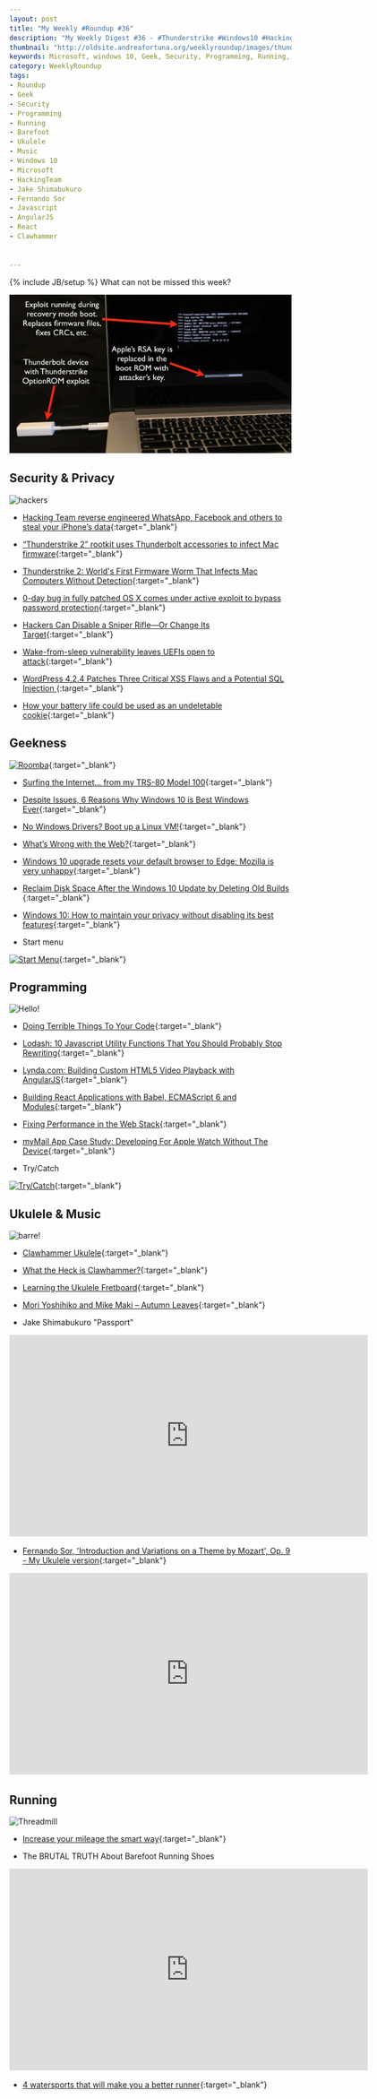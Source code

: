 ```yaml
---
layout: post
title: "My Weekly #Roundup #36"
description: "My Weekly Digest #36 - #Thunderstrike #Windows10 #HackingTeam #JakeShimabukuro #Ukulele #Security #Programming "
thumbnail: "http://oldsite.andreafortuna.org/weeklyroundup/images/thunderstrike.jpg"
keywords: Microsoft, windows 10, Geek, Security, Programming, Running, Barefoot, Music, ukulele, Jake Shimabukuro, Fernando Sor, transcription, wordpress, hacking team, clawhammer, myMail
category: WeeklyRoundup
tags: 
- Roundup
- Geek
- Security
- Programming
- Running
- Barefoot
- Ukulele
- Music
- Windows 10
- Microsoft
- HackingTeam
- Jake Shimabukuro
- Fernando Sor
- Javascript
- AngularJS
- React
- Clawhammer


---
```

{% include JB/setup %}
What can not be missed this week? 

![Windows 10](/weeklyroundup/images/thunderstrike.jpg)
<!-- more -->

Security & Privacy
--
![hackers](http://www.timleogrande.com/wp-content/uploads/2013/10/cia_comic.png)

- [Hacking Team reverse engineered WhatsApp, Facebook and others to steal your iPhone’s data](http://thenextweb.com/insider/2015/08/06/hacking-team-reverse-engineered-whatsapp-facebook-and-others-to-steal-your-iphones-data/){:target="_blank"}

- [“Thunderstrike 2” rootkit uses Thunderbolt accessories to infect Mac firmware](http://arstechnica.com/apple/2015/08/thunderstrike-2-rootkit-uses-thunderbolt-accessories-to-infect-mac-firmware/){:target="_blank"}

- [Thunderstrike 2: World's First Firmware Worm That Infects Mac Computers Without Detection](http://thehackernews.com/2015/08/thunderstrike-mac-firmware-malware.html){:target="_blank"}

- [0-day bug in fully patched OS X comes under active exploit to bypass password protection](http://arstechnica.com/security/2015/08/0-day-bug-in-fully-patched-os-x-comes-under-active-exploit-to-hijack-macs/){:target="_blank"}

- [Hackers Can Disable a Sniper Rifle—Or Change Its Target](http://www.wired.com/2015/07/hackers-can-disable-sniper-rifleor-change-target/){:target="_blank"}

- [Wake-from-sleep vulnerability leaves UEFIs open to attack](http://techreport.com/news/28728/wake-from-sleep-vulnerability-leaves-uefis-open-to-attack){:target="_blank"}

- [WordPress 4.2.4 Patches Three Critical XSS Flaws and a Potential SQL Injection ](https://freedomhacker.net/wordpress-424-patches-three-critical-xss-flaws-and-potential-sql-injection-4490/){:target="_blank"}

- [How your battery life could be used as an undeletable cookie](https://nakedsecurity.sophos.com/2015/08/06/how-your-battery-life-could-be-used-as-an-undeletable-cookie/){:target="_blank"}


Geekness
--

[![Roomba](http://imgs.xkcd.com/comics/vet.png)](http://xkcd.com/1558/){:target="_blank"}

- [Surfing the Internet… from my TRS-80 Model 100](http://arstechnica.com/information-technology/2015/08/surfing-the-internet-from-my-trs-80-model-100/){:target="_blank"}

- [Despite Issues, 6 Reasons Why Windows 10 is Best Windows Ever](http://thehackernews.com/2015/08/windows-10-download-features.html){:target="_blank"}

- [No Windows Drivers? Boot up a Linux VM!](http://hackaday.com/2015/08/04/no-windows-drivers-boot-up-a-linux-vm/){:target="_blank"}

- [What’s Wrong with the Web?](http://developer.telerik.com/featured/whats-wrong-with-the-web/){:target="_blank"}

- [Windows 10 upgrade resets your default browser to Edge; Mozilla is very unhappy](http://arstechnica.com/information-technology/2015/07/windows-10-upgrade-resets-your-default-browser-to-edge-mozilla-is-very-unhappy/){:target="_blank"}

- [Reclaim Disk Space After the Windows 10 Update by Deleting Old Builds ](http://lifehacker.com/reclaim-disk-space-after-windows-10-update-by-deleting-1720934718){:target="_blank"}

- [Windows 10: How to maintain your privacy without disabling its best features](http://bgr.com/2015/08/06/windows-10-privacy-tips-and-tricks/){:target="_blank"}

- Start menu

[![Start Menu](http://www.commitstrip.com/wp-content/uploads/2015/07/Strip-Windows-10-english650-final.jpg)](http://www.commitstrip.com/en/2015/07/29/so-innovative-they-invented-it-twice/){:target="_blank"}


Programming
--
![Hello!](http://40.media.tumblr.com/ee63d8bed1e08a4d8c0bb88d16f61d97/tumblr_nsezakdYQ61us7drco1_1280.jpg)

- [Doing Terrible Things To Your Code](http://blog.codinghorror.com/doing-terrible-things-to-your-code/){:target="_blank"}

- [Lodash: 10 Javascript Utility Functions That You Should Probably Stop Rewriting](http://colintoh.com/blog/lodash-10-javascript-utility-functions-stop-rewriting){:target="_blank"}

- [Lynda.com: Building Custom HTML5 Video Playback with AngularJS](http://inflagrantedelicto.memoryspiral.com/2015/08/lynda-com-building-custom-html5-video-playback-with-angularjs/){:target="_blank"}

- [Building React Applications with Babel, ECMAScript 6 and Modules](http://coenraets.org/blog/2015/07/building-react-applications-with-babel-ecmascript-6-and-modules/){:target="_blank"}

- [Fixing Performance in the Web Stack](http://ponyfoo.com/articles/fixing-web-performance){:target="_blank"}

- [myMail App Case Study: Developing For Apple Watch Without The Device](http://www.smashingmagazine.com/2015/08/mymail-app-case-study/){:target="_blank"}

- Try/Catch

[![Try/Catch](http://www.commitstrip.com/wp-content/uploads/2015/07/Strip-Le-bien-et-le-mal-650-finalenglish.jpg)](http://www.commitstrip.com/en/2015/07/30/coders-weaknesses-1-the-trycatch/){:target="_blank"}



Ukulele & Music
--

![barre!](http://www.whompcomic.com/comics/2014-03-14-Fret-Fret.jpg)

- [Clawhammer Ukulele](http://www.ezfolk.com/uke/Tutorials/Clawhammer/clawhammer.html){:target="_blank"}

- [What the Heck is Clawhammer?](http://www.ukuleleyes.com/issues/vol11/no1/feature.htm){:target="_blank"}

- [Learning the Ukulele Fretboard](http://ukenut.com/learning-the-ukulele-fretboard/){:target="_blank"}

- [Mori Yoshihiko and Mike Maki – Autumn Leaves](http://uketoob.com/2015/08/05/mori-yoshihiko-and-mike-maki-autumn-leaves/){:target="_blank"}

- Jake Shimabukuro "Passport" 

<iframe width="640" height="360" src="https://www.youtube.com/embed/1Hqtu-EBgts" frameborder="0" allowfullscreen></iframe>

- [Fernando Sor, 'Introduction and Variations on a Theme by Mozart', Op. 9 - My Ukulele version](http://oldsite.andreafortuna.org/ukulele/2015/08/01/fernando-sor-op9/){:target="_blank"}

<iframe width="640" height="360" src="https://www.youtube.com/embed/WIA3DZkj1H0" frameborder="0" allowfullscreen></iframe>

Running
--

![Threadmill](https://s3.amazonaws.com/lowres.cartoonstock.com/sport-treadmill-running_machine-run-running-runners-smb090414_low.jpg)

- [Increase your mileage the smart way](http://www.runnersworld.co.uk/training/increase-your-mileage-the-smart-way/13872.html){:target="_blank"}

- The BRUTAL TRUTH About Barefoot Running Shoes 

<iframe width="640" height="360" src="https://www.youtube.com/embed/53wMzXSrpZg" frameborder="0" allowfullscreen></iframe>

- [4 watersports that will make you a better runner](http://www.runnersworld.co.uk/health/4-watersports-that-will-make-you-a-better-runner/13879.html){:target="_blank"}


